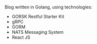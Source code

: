 Blog written in Golang, using technologies: 
 - GORSK Restful Starter Kit
 - gRPC
 - GORM
 - NATS Messaging System
 - React JS

